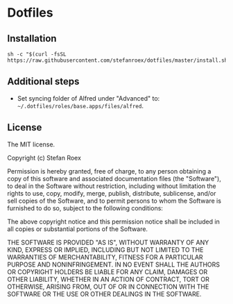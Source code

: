 # Dotfiles

## Installation

    sh -c "$(curl -fsSL https://raw.githubusercontent.com/stefanroex/dotfiles/master/install.sh)"

## Additional steps

- Set syncing folder of Alfred under "Advanced" to: `~/.dotfiles/roles/base.apps/files/alfred`.

## License

The MIT license.

Copyright (c) Stefan Roex

Permission is hereby granted, free of charge, to any person obtaining a copy of this software and associated documentation files (the "Software"), to deal in the Software without restriction, including without limitation the rights to use, copy, modify, merge, publish, distribute, sublicense, and/or sell copies of the Software, and to permit persons to whom the Software is furnished to do so, subject to the following conditions:

The above copyright notice and this permission notice shall be included in all copies or substantial portions of the Software.

THE SOFTWARE IS PROVIDED "AS IS", WITHOUT WARRANTY OF ANY KIND, EXPRESS OR IMPLIED, INCLUDING BUT NOT LIMITED TO THE WARRANTIES OF MERCHANTABILITY, FITNESS FOR A PARTICULAR PURPOSE AND NONINFRINGEMENT. IN NO EVENT SHALL THE AUTHORS OR COPYRIGHT HOLDERS BE LIABLE FOR ANY CLAIM, DAMAGES OR OTHER LIABILITY, WHETHER IN AN ACTION OF CONTRACT, TORT OR OTHERWISE, ARISING FROM, OUT OF OR IN CONNECTION WITH THE SOFTWARE OR THE USE OR OTHER DEALINGS IN THE SOFTWARE.
